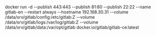 docker run -d --publish 443:443 --publish 81:80 --publish 22:22 --name gitlab-en --restart always --hostname 192.168.30.31  --volume /data/srv/gitlab/config:/etc/gitlab:Z --volume /data/srv/gitlab/logs:/var/log/gitlab:Z  --volume /data/srv/gitlab/data:/var/opt/gitlab docker.io/gitlab/gitlab-ce:latest